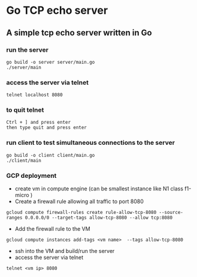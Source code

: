# Go TCP echo server

## A simple tcp echo server written in Go



### run the server
```
go build -o server server/main.go
./server/main
```

### access the server via telnet
```
telnet localhost 8080
```

### to quit telnet
```
Ctrl + ] and press enter
then type quit and press enter
```

### run client to test simultaneous connections to the server
```
go build -o client client/main.go
./client/main
```

### GCP deployment
- create vm in compute engine (can be smallest instance like N1 class f1-micro )
- Create a firewall rule allowing all traffic to port 8080
```
gcloud compute firewall-rules create rule-allow-tcp-8080 --source-ranges 0.0.0.0/0 --target-tags allow-tcp-8080 --allow tcp:8080
```
- Add the firewall rule to the VM
```
gcloud compute instances add-tags <vm name>  --tags allow-tcp-8080
```
- ssh into the VM and build/run the server
- access the server via telnet
```
telnet <vm ip> 8080
```